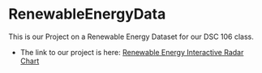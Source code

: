 # RenewableEnergyData

This is our Project on a Renewable Energy Dataset for our DSC 106 class.
* The link to our project is here: [Renewable Energy Interactive Radar Chart](https://etvoucsd.github.io/RenewableEnergyData/dsc106project3.html)

